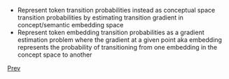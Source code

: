 
- Represent token transition probabilities instead as conceptual space transition probabilities by estimating transition gradient in concept/semantic embedding space
- Represent token embedding transition probabilities as a gradient estimation problem where the gradient at a given point aka embedding represents the probability of transitioning from one embedding in the concept space to another

[Prev](Extrapolating-Embeddings-to-Subtokens.md)